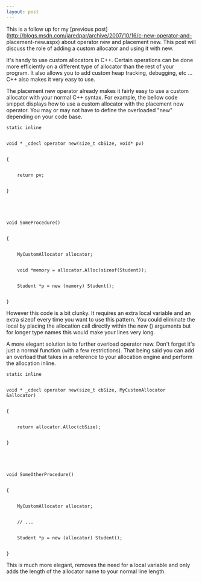```yaml
---
layout: post
---
```

This is a follow up for my [previous
post](http://blogs.msdn.com/jaredpar/archive/2007/10/16/c-new-operator-and-
placement-new.aspx) about operator new and placement new.  This post will
discuss the role of adding a custom allocator and using it with new.

It's handy to use custom allocators in C++.  Certain operations can be done
more efficiently on a different type of allocator than the rest of your
program.  It also allows you to add custom heap tracking, debugging, etc ...
C++ also makes it very easy to use.

The placement new operator already makes it fairly easy to use a custom
allocator with your normal C++ syntax.  For example, the bellow code snippet
displays how to use a custom allocator with the placement new operator.  You
may or may not have to define the overloaded "new" depending on your code
base.

    
    
    static inline


    void * _cdecl operator new(size_t cbSize, void* pv)


    {


        return pv;


    }


    


    void SomeProcedure()


    {


        MyCustomAllocator allocator;


        void *memory = allocator.Alloc(sizeof(Student));


        Student *p = new (memory) Student();


    }

However this code is a bit clunky.  It requires an extra local variable and an
extra sizeof every time you want to use this pattern.  You could eliminate the
local by placing the allocation call directly within the new () arguments but
for longer type names this would make your lines very long.

A more elegant solution is to further overload operator new.  Don't forget
it's just a normal function (with a few restrictions).  That being said you
can add an overload that takes in a reference to your allocation engine and
perform the allocation inline.

    
    
    static inline


    void * _cdecl operator new(size_t cbSize, MyCustomAllocator &allocator)


    {


        return allocator.Alloc(cbSize);


    }


    


    void SomeOtherProcedure()


    {


        MyCustomAllocator allocator;


        // ...


        Student *p = new (allocator) Student();


    }

This is much more elegant, removes the need for a local variable and only adds
the length of the allocator name to your normal line length.

